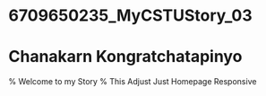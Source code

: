 # 6709650235_MyCSTUStory_03
# Chanakarn Kongratchatapinyo
% Welcome to my Story
% This Adjust Just Homepage Responsive